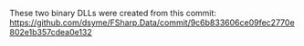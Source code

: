 
These two binary DLLs were created from this commit: https://github.com/dsyme/FSharp.Data/commit/9c6b833606ce09fec2770e802e1b357cdea0e132

